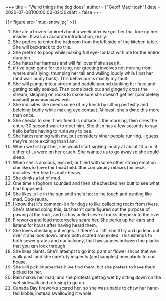 +++
title = "Weird things the dog does"
author = ["Geoff MacIntosh"]
date = 2020-07-08T00:00:00-02:30
draft = false
+++

<a id="org1d423f4"></a>

{{< figure src="mud-snow.jpg" >}}

1.  She ate a frozen squirrel about a week after we got her that tore up her insides. It was an accurate introduction, really.
2.  She prefers to enter the bedroom from the left side of the kitchen table. She will backtrack to do this.
3.  She prefers to poop while making full eye-contact with me for the entire duration.
4.  She hates her harness and will fall over if she sees it.
5.  If I've been gone for too long, her greeting involves not moving from where she's lying, thumping her tail and wailing loudly while I pat her (and wail loudly back). This behaviour is mostly my fault.
6.  She will plunge into a stream and paddle around dunking her face and getting totally soaked. Then come back out and gingerly cross the stream, stepping on rocks to make sure she doesn't get her (completely soaked) precious paws wet.
7.  She indicates she needs some of my lunch by sitting perfectly and belching loudly while making eye contact. At least, she's done this more than once.
8.  She checks to see if her friend is outside in the morning, then cries the entire 30-second walk to meet him. She then has a few seconds to say hello before having to run away to pee.
9.  She hates running with me, but considers other people running. I guess they're more exciting than I am.
10. When we first got her, she would start sighing loudly at about 10 p.m. if either of us were on her couch. She wanted us to go away so she could sleep.
11. When she is anxious, excited, or filled with some other strong emotion she likes to have her head held. She completely relaxes her neck muscles. Her head is quite heavy.
12. She drinks a lot of mud.
13. One time a foghorn sounded and then she checked her butt to see what had happened.
14. She likes to lie in the sun until she's hot to the touch and panting like mad. Dog-sauna.
15. I know that it's common-ish for dogs to like collecting rocks from rivers. She's started doing this, but hasn't quite figured out the purpose of pawing at the rock, and so has pulled several rocks deeper into the river.
16. Fireworks and loud motorcycles scare her. She perks up her ears and listens for hours after having heard them.
17. She loves checking out edges. If there's a cliff, she'll try and go lean out over it and look down. She's both scared and exited. This extends to both sewer grates and our balcony, that has spaces between the planks that you can look through.
18. She likes plants. She'll attempt to go into plant or flower shops that we walk past, and she carefully inspects (and samples) new plants to our house.
19. She will pick blueberries if we find them, but she prefers to have them picked for her.
20. Rain makes her mad, and she protests getting wet by sitting down on the wet sidewalk and refusing to go on.
21. Canada Day fireworks scared her, so she was unable to chew her hand-fed kibble, instead swallowing it whole.
